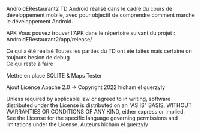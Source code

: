 AndroidERestaurant2
TD Android réalisé dans le cadre du cours de développement mobile, avec pour objectif de comprendre comment marche le développement Android.

APK
Vous pouvez trouver l'APK dans le répertoire suivant du projet : AndroidERestaurant2/app/release/

Ce qui a été réalisé
Toutes les parties du TD ont été faites mais  certaine on toujours besion de debug  
Ce qui reste à faire

Mettre en place SQLITE & Maps
Tester

Ajout Licence Apache 2.0 ->
Copyright 2022 hicham el guerzyly



   

Unless required by applicable law or agreed to in writing, software
distributed under the License is distributed on an "AS IS" BASIS,
WITHOUT WARRANTIES OR CONDITIONS OF ANY KIND, either express or implied.
See the License for the specific language governing permissions and
limitations under the License.
Auteurs
hicham el guerzyly
